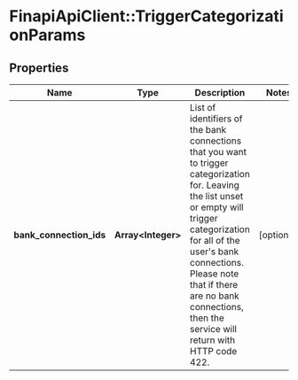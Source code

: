 # FinapiApiClient::TriggerCategorizationParams

## Properties
Name | Type | Description | Notes
------------ | ------------- | ------------- | -------------
**bank_connection_ids** | **Array&lt;Integer&gt;** | List of identifiers of the bank connections that you want to trigger categorization for. Leaving the list unset or empty will trigger categorization for all of the user&#39;s bank connections. Please note that if there are no bank connections, then the service will return with HTTP code 422. | [optional] 


